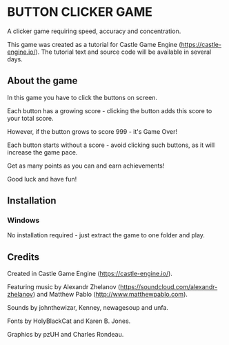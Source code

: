 # BUTTON CLICKER GAME

A clicker game requiring speed, accuracy and concentration.

This game was created as a tutorial for Castle Game Engine (https://castle-engine.io/). The tutorial text and source code will be available in several days.

## About the game

In this game you have to click the buttons on screen.

Each button has a growing score - clicking the button adds this score to your total score.

However, if the button grows to score 999 - it's Game Over!

Each button starts without a score - avoid clicking such buttons, as it will increase the game pace.

Get as many points as you can and earn achievements!

Good luck and have fun!

## Installation

### Windows

No installation required - just extract the game to one folder and play.

## Credits

Created in Castle Game Engine (https://castle-engine.io/).

Featuring music by Alexandr Zhelanov (https://soundcloud.com/alexandr-zhelanov) and Matthew Pablo (http://www.matthewpablo.com).

Sounds by johnthewizar, Kenney, newagesoup and unfa.

Fonts by HolyBlackCat and Karen B. Jones.

Graphics by pzUH and Charles Rondeau.
